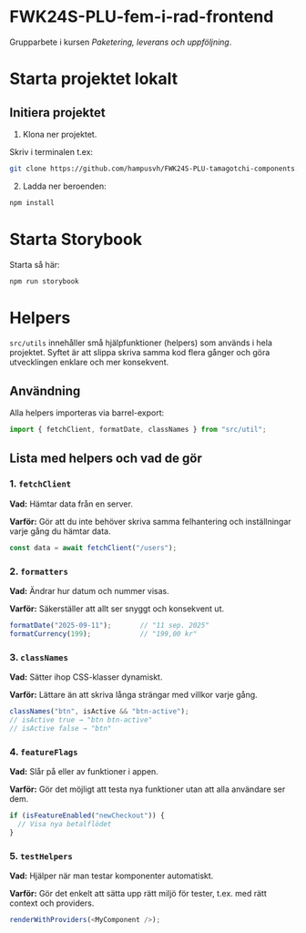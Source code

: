 # FWK24S-PLU-fem-i-rad-frontend

Grupparbete i kursen *Paketering, leverans och uppföljning*.

# Starta projektet lokalt

## Initiera projektet

1. Klona ner projektet.

Skriv i terminalen t.ex:
```bash
git clone https://github.com/hampusvh/FWK24S-PLU-tamagotchi-components.git
```

2. Ladda ner beroenden:
```bash
npm install
```

# Starta Storybook

Starta så här:

```bash
npm run storybook
```

# Helpers

`src/utils` innehåller små hjälpfunktioner (helpers) som används i hela projektet.
Syftet är att slippa skriva samma kod flera gånger och göra utvecklingen enklare och mer konsekvent.


## Användning
Alla helpers importeras via barrel-export:

```js
import { fetchClient, formatDate, classNames } from "src/util";
```

## Lista med helpers och vad de gör

### 1. `fetchClient`

**Vad:** Hämtar data från en server.

**Varför:** Gör att du inte behöver skriva samma felhantering och inställningar varje gång du hämtar data.

```js
const data = await fetchClient("/users");
```

### 2. `formatters`

**Vad:** Ändrar hur datum och nummer visas.

**Varför:** Säkerställer att allt ser snyggt och konsekvent ut.

```js
formatDate("2025-09-11");       // "11 sep. 2025"
formatCurrency(199);            // "199,00 kr"
```

### 3. `classNames`

**Vad:** Sätter ihop CSS-klasser dynamiskt.

**Varför:** Lättare än att skriva långa strängar med villkor varje gång.

```js
classNames("btn", isActive && "btn-active");
// isActive true → "btn btn-active"
// isActive false → "btn"
```

### 4. `featureFlags`

**Vad:** Slår på eller av funktioner i appen.

**Varför:** Gör det möjligt att testa nya funktioner utan att alla användare ser dem.

```js
if (isFeatureEnabled("newCheckout")) {
  // Visa nya betalflödet
}
```

### 5. `testHelpers`

**Vad:** Hjälper när man testar komponenter automatiskt.

**Varför:** Gör det enkelt att sätta upp rätt miljö för tester, t.ex. med rätt context och providers.

```js
renderWithProviders(<MyComponent />);
```